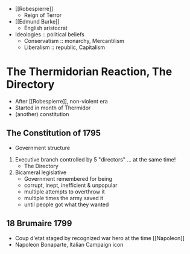 - [[Robespierre]]
	- Reign of Terror
- [[Edmund Burke]]
	- English aristocrat
- Ideologies :: political beliefs
	- Conservatism :: monarchy, Mercantilism
	- Liberalism :: republic, Capitalism
# The Thermidorian Reaction, The Directory
- After [[Robespierre]], non-violent era
- Started in month of Thermidor
- (another) constitution
## The Constitution of 1795
- Government structure
1. Executive branch controlled by 5 "directors" ... at the same time!
	- The Directory
2. Bicameral legislative
	- Government remembered for being
	- corrupt, inept, inefficient & unpopular
	- multiple attempts to overthrow it
	- multiple times the army saved it
	- until people got what they wanted
## 18 Brumaire 1799
- Coup d'etat staged by recognized war hero at the time [[Napoleon]]
- Napoleon Bonaparte, Italian Campaign icon